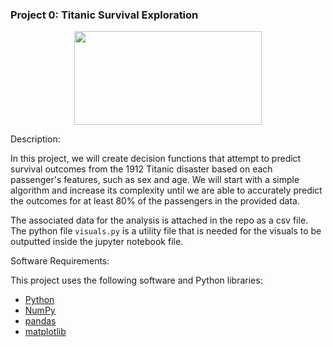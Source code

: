 
### Project 0: Titanic Survival Exploration

<p align="center">
    <img width="300" height="150"
         src="https://i.ytimg.com/vi/ZNAmYvBm9ZY/hqdefault.jpg">
</p>

Description:


In this project, we will create decision functions that attempt to 
predict survival outcomes from the 1912 Titanic disaster based on each
passenger's features, such as sex and age. We will start with a 
simple algorithm and increase its complexity until we are able to 
accurately predict the outcomes for at least 80% of the passengers in the 
provided data. 

The associated data for the analysis is attached in the repo as a 
csv file. The python file `visuals.py` is a utility file that is 
needed for the visuals to be outputted inside the jupyter notebook 
file.



Software Requirements:

This project uses the following software and Python libraries:

- [Python](https://www.python.org/downloads/)
- [NumPy](http://www.numpy.org/)
- [pandas](http://pandas.pydata.org/)
- [matplotlib](http://matplotlib.org/)

